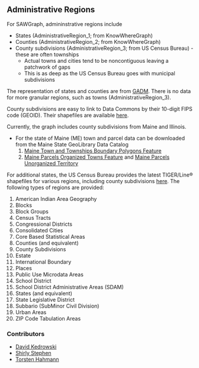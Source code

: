 ## Administrative Regions
For SAWGraph, admininstrative regions include
* States (AdministrativeRegion_1; from KnowWhereGraph)
* Counties (AdministrativeRegion_2; from KnowWhereGraph)
* County subdivisions (AdministrativeRegion_3; from US Census Bureau) - these are often townships
  * Actual towns and cities tend to be noncontiguous leaving a patchwork of gaps
  * This is as deep as the US Census Bureau goes with municipal subdivisions

The representation of states and counties are from [GADM](https://gadm.org/data.html). There is no data for more granular regions, such as towns (AdministrativeRegion_3).

County subdivisions are easy to link to Data Commons by their 10-digit FIPS code (GEOID).
Their shapefiles are available [here](https://www.census.gov/cgi-bin/geo/shapefiles/index.php).

Currently, the graph includes county subdivisions from Maine and Illinois.

* For the state of Maine (ME) town and parcel data can be downloaded from the Maine State GeoLibrary Data Catalog
  1. [Maine Town and Townships Boundary Polygons Feature](https://maine.hub.arcgis.com/datasets/maine::maine-town-and-townships-boundary-polygons-feature-1/explore?showTable=true)
  2. [Maine Parcels Organized Towns Feature](https://maine.hub.arcgis.com/maps/maine::maine-parcels-organized-towns-feature/about) and [Maine Parcels Unorganized Territory](https://maine.hub.arcgis.com/datasets/868097d1a133446f8ffae242929a25dd/explore)

For additional states, the US Census Bureau provides the latest TIGER/Line® shapefiles for various regions, including county subdivisions [here](https://www.census.gov/cgi-bin/geo/shapefiles/index.php).
The following types of regions are provided:
  1. American Indian Area Geography
  2. Blocks
  3. Block Groups
  4. Census Tracts
  5. Congressional Districts
  6. Consolidated Cities
  7. Core Based Statistical Areas
  8. Counties (and equivalent)
  9. County Subdivisions
  10. Estate
  11. International Boundary
  12. Places
  13. Public Use Microdata Areas
  14. School District
  15. School District Administrative Areas (SDAM)
  16. States (and equivalent)
  17. State Legislative District
  18. Subbario (SubMinor Civil Division)
  19. Urban Areas
  20. ZIP Code Tabulation Areas

### Contributors
* [David Kedrowski](https://github.com/dkedrowski)
* [Shirly Stephen](https://github.com/shirlysteph)
* [Torsten Hahmann](https://github.com/thahmann)
